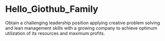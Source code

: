 # Hello_Giothub_Family
Obtain a challenging leadership position applying creative problem solving and lean management skills with a growing company to achieve optimum utilization of its resources and maximum profits.
